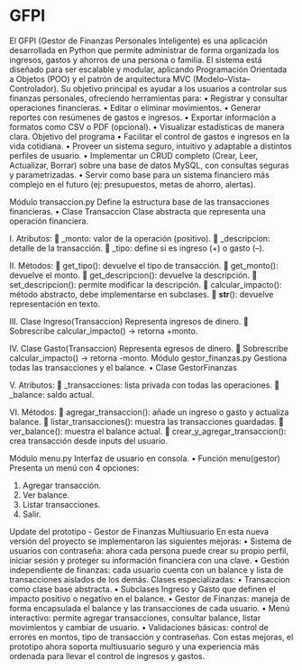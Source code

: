 # GFPI
El GFPI (Gestor de Finanzas Personales Inteligente) es una aplicación desarrollada en Python que permite administrar de forma organizada los ingresos, gastos y ahorros de una persona o familia.
El sistema está diseñado para ser escalable y modular, aplicando Programación Orientada a Objetos (POO) y el patrón de arquitectura MVC (Modelo–Vista–Controlador).
Su objetivo principal es ayudar a los usuarios a controlar sus finanzas personales, ofreciendo herramientas para:
•	Registrar y consultar operaciones financieras.
•	Editar o eliminar movimientos.
•	Generar reportes con resúmenes de gastos e ingresos.
•	Exportar información a formatos como CSV o PDF (opcional).
•	Visualizar estadísticas de manera clara.
Objetivo del programa
•	Facilitar el control de gastos e ingresos en la vida cotidiana.
•	Proveer un sistema seguro, intuitivo y adaptable a distintos perfiles de usuario.
•	Implementar un CRUD completo (Crear, Leer, Actualizar, Borrar) sobre una base de datos MySQL, con consultas seguras y parametrizadas.
•	Servir como base para un sistema financiero más complejo en el futuro (ej: presupuestos, metas de ahorro, alertas).

Módulo transaccion.py
Define la estructura base de las transacciones financieras.
•	Clase Transaccion
Clase abstracta que representa una operación financiera.

I.	Atributos:
	_monto: valor de la operación (positivo).
	_descripcion: detalle de la transacción.
	_tipo: define si es ingreso (+) o gasto (–).

II.	Métodos:
	get_tipo(): devuelve el tipo de transacción.
	get_monto(): devuelve el monto.
	get_descripcion(): devuelve la descripción.
	set_descripcion(): permite modificar la descripción.
	calcular_impacto(): método abstracto, debe implementarse en subclases.
	__str__(): devuelve representación en texto.

III.	Clase Ingreso(Transaccion)
Representa ingresos de dinero.
	Sobrescribe calcular_impacto() → retorna +monto.

IV.	Clase Gasto(Transaccion)
Representa egresos de dinero.
	Sobrescribe calcular_impacto() → retorna -monto.
Módulo gestor_finanzas.py
Gestiona todas las transacciones y el balance.
•	Clase GestorFinanzas

V.	Atributos:
	_transacciones: lista privada con todas las operaciones.
	_balance: saldo actual.

VI.	Métodos:
	agregar_transaccion(): añade un ingreso o gasto y actualiza balance.
	listar_transacciones(): muestra las transacciones guardadas.
	ver_balance(): muestra el balance actual.
	crear_y_agregar_transaccion(): crea transacción desde inputs del usuario.

Módulo menu.py
Interfaz de usuario en consola.
•	Función menu(gestor)
Presenta un menú con 4 opciones:
1)	Agregar transacción.
2)	Ver balance.
3)	Listar transacciones.
4)	Salir.

Update del prototipo - Gestor de Finanzas Multiusuario
En esta nueva versión del proyecto se implementaron las siguientes mejoras:
•	Sistema de usuarios con contraseña: ahora cada persona puede crear su propio perfil, iniciar sesión y proteger su información financiera con una clave.
•	Gestión independiente de finanzas: cada usuario cuenta con un balance y lista de transacciones aislados de los demás.
Clases especializadas:
•	Transaccion como clase base abstracta.
•	Subclases Ingreso y Gasto que definen el impacto positivo o negativo en el balance.
•	Gestor de Finanzas: maneja de forma encapsulada el balance y las transacciones de cada usuario.
•	Menú interactivo: permite agregar transacciones, consultar balance, listar movimientos y cambiar de usuario.
•	Validaciones básicas: control de errores en montos, tipo de transacción y contraseñas.
Con estas mejoras, el prototipo ahora soporta multiusuario seguro y una experiencia más ordenada para llevar el control de ingresos y gastos.
